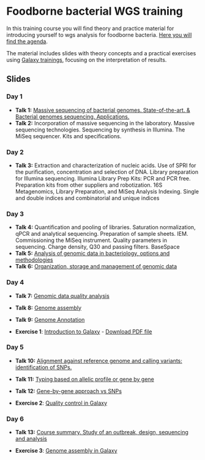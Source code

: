 # Foodborne bacterial WGS training

In this training course you will find theory and practice material for introducing yourself to wgs analysis for foodborne bacteria. [Here you will find the agenda](slides/Programa_CNA_wgs_20221011_v2.docx.pdf).

The material includes slides with theory concepts and a practical exercises using [Galaxy trainings](), focusing on the interpretation of results.

## Slides
### Day 1
- **Talk 1:** [Massive sequencing of bacterial genomes. State-of-the-art. & Bacterial genomes sequencing. Applications.](slides/20221103_curso_CNA_SeqGenBac_session1_EstadoActual-Aplicaciones_ICuesta.pdf)
- **Talk 2:** Incorporation of massive sequencing in the laboratory. Massive sequencing technologies. Sequencing by synthesis in Illumina. The MiSeq sequencer. Kits and specifications.

### Day 2
- **Talk 3:** Extraction and characterization of nucleic acids. Use of SPRI for the purification, concentration and selection of DNA. Library preparation for Illumina sequencing. Illumina Library Prep Kits: PCR and PCR free. Preparation kits from other suppliers and robotization. 16S Metagenomics, Library Preparation, and MiSeq Analysis Indexing. Single and double indices and combinatorial and unique indices

### Day 3
- **Talk 4:** Quantification and pooling of libraries. Saturation normalization, qPCR and analytical sequencing. Preparation of sample sheets. IEM. Commissioning the MiSeq instrument. Quality parameters in sequencing. Charge density, Q30 and passing filters. BaseSpace
- **Talk 5:** [Analysis of genomic data in bacteriology, options and methodologies](slides/20221107_curso_CNA_SeqGenBac_session2_Analisis-Metodologias_ICuesta.pdf)
- **Talk 6:** [Organization, storage and management of genomic data](slides/curso_cna_bact_organizacion_computo_genomica.pdf)

### Day 4
- **Talk 7:** [Genomic data quality analysis](slides/)
- **Talk 8:** [Genome assembly](slides/20221108_curso_CNA_SeqGenBac_session3.1_assembly_ICuesta.pdf)
- **Talk 9:** [Genome Annotation](slides/20221108_curso_CNA_SeqGenBac_session3.2_annotation_ICuesta.pdf)

- **Exercise 1**: [Introduction to Galaxy](./exercises/introduction_galaxy.md) - [Download PDF file](./exercises/introduction_galaxy.pdf)

### Day 5
- **Talk 10:** [Alignment against reference genome and calling variants: identification of SNPs.](slides/)
- **Talk 11:** [Typing based on allelic profile or gene by gene](slides/)
- **Talk 12:** [Gene-by-gene approach vs SNPs](slides/)

- **Exercise 2**: [Quality control in Galaxy](https://usegalaxy.eu/training-material/topics/sequence-analysis/tutorials/quality-control/tutorial.html)

### Day 6
- **Talk 13:** [Course summary. Study of an outbreak, design, sequencing and analysis](slides/)

- **Exercise 3**: [Genome assembly in Galaxy](https://usegalaxy.eu/training-material/topics/assembly/tutorials/unicycler-assembly/tutorial.html)
